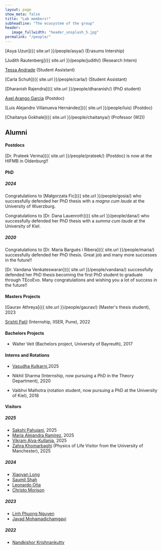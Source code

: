 ```yaml
---
layout: page
show_meta: false
title: "Lab members!"
subheadline: "The ecosystem of the group"
header:
   image_fullwidth: "header_unsplash_5.jpg"
permalink: "/people/"
---
```

<!-- <ul>
    {% for post in site.categories.people %}
    <li><a href="{{ site.url }}{{ site.baseurl }}{{ post.url }}">{{ post.title }}</a></li>
    {% endfor %}
</ul> -->

[Asya Uzun]({{ site.url }}/people/asya/) (Erasums Intership)

[Judith Rautenberg]({{ site.url }}/people/judith/) (Research Intern)

[Tessa Andrade]({{site.url}}/people/tessa) (Student Assistant)

[Carla Schuh]({{ site.url }}/people/carla/) (Student Assistant)

[Dharanish Rajendra]({{ site.url }}/people/dharanish/) (PhD student)

[Axel Arango Garcia](https://axelarango.github.io) (Postdoc)

[Luis Alejandro Villanueva Hernández]({{ site.url }}/people/luis) (Postdoc)

[Chaitanya Gokhale]({{ site.url }}/people/chaitanya/) (Professor (W2))
 

<!--[Alumni!](/alumni/)-->

## Alumni

#### Postdocs

[Dr. Prateek Verma]({{ site.url }}/people/prateek/) (Postdoc) is now at the HIFMB in Oldenburg!! 

#### PhD

##### 2024

Congratulations to [Małgorzata Fic]({{ site.url }}/people/gosia/) who successfully defended her PhD thesis with a *magna cum laude* at the University of Wuerzburg.

Congratulations to [Dr. Dana Lauenroth]({{ site.url }}/people/dana/) who successfully defended her PhD thesis with a *summa cum laude* at the University of Kiel.

##### 2020

Congratulations to [Dr. Maria Bargués i Ribera]({{ site.url }}/people/maria/) successfully defended her PhD thesis. Great job and many more successes in the future!!

[Dr. Vandana Venkateswaran]({{ site.url }}/people/vandana/) successfully defended her PhD thesis becoming the first PhD student to graduate through TEcoEvo. Many congratulations and wishing you a lot of success in the future!!

#### Masters Projects

[Gaurav Athreya]({{ site.url }}/people/gaurav/) (Master's thesis student), 2023

[Srishti Patil](https://github.com/srishtidoi) (Internship, IISER, Pune), 2022

#### Bachelors Projects


* Walter Veit (Bachelors project, University of Bayreuth), 2017

#### Interns and Rotations


* [Vasudha Kulkarni](https://vasudha-kulkarni.github.io),2025

* Nikhil Sharma (Internship, now pursuing a PhD in the Theory Department), 2020

* Vaibhvi Malhotra (rotation student, now pursuing a PhD at the University of Kiel), 2018


#### Visitors


##### 2025

* [Sakshi Pahujani](https://scholar.google.com/citations?hl=en&user=XaSXlvsAAAAJ&view_op=list_works&sortby=pubdate), 2025
* [María Alejandra Ramírez](https://www.evolbio.mpg.de/person/113612), 2025
* [Vikram Alva-Kullanja](https://www.bio.mpg.de/person/126600/82208), 2025
* [Zahra Khomarbaghi](https://scholar.google.com/citations?user=cSkNMCEAAAAJ&hl=es&oi=ao) (Physics of Life Visitor from the University of Manchester), 2025

##### 2024

* [Xiaoyan Long](https://scholar.google.com/citations?user=nv60ZpoAAAAJ&hl=en)
* [Saumil Shah](https://www.evolbio.mpg.de/person/99861/15303)
* [Leonardo Oña](https://www.kostlab.com/leonardo-ontildea.html)
* [Christo Morison](https://evogamesplus.eu/christo/2022/11/17/)

##### 2023

* [Linh Phuong Nguyen](https://linh-phuong.github.io/nguyen/)
* [Javad Mohamadichamgavi](https://evogamesplus.eu/javad/2022/11/17/)

##### 2022

* [Nandkishor Krishnankutty](https://evogamesplus.eu/nandakishor/2022/10/13/)


<!-- &
[Collaborators!](/collaborators/) -->
